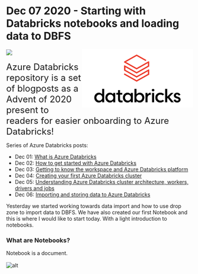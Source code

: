 
<!-- README.md was wriiten in beautiful MacDown  -->
# Dec 07 2020 - Starting with Databricks notebooks and loading data to DBFS

<img src="images/logo-databricks.png" align="right" width="300" />

<!-- badges: start -->
![](http://img.shields.io/badge/Azure-Databricks-red.svg)

<!-- badges: end -->

<span style="font-size: x-large; font-weight: normal;">Azure Databricks repository is 
a set of blogposts as a Advent of 2020 present to readers for easier onboarding
to Azure Databricks! </span>


<!-- wp:paragraph -->
<p>Series of Azure Databricks posts:</p>
<!-- /wp:paragraph -->

<!-- wp:list -->
<ul><li>Dec 01: <a rel="noreferrer noopener" href="https://tomaztsql.wordpress.com/2020/12/01/advent-of-2020-day-1-what-is-azure-databricks/" target="_blank">What is Azure Databricks</a></li><li>Dec 02: <a rel="noreferrer noopener" href="https://tomaztsql.wordpress.com/2020/12/02/advent-of-2020-day-2-how-to-get-started-with-azure-databricks/" target="_blank">How to get started with Azure Databricks</a></li><li>Dec 03: <a href="https://tomaztsql.wordpress.com/2020/12/03/advent-of-2020-day-3-getting-to-know-the-workspace-and-azure-databricks-platform/" target="_blank" rel="noreferrer noopener">Getting to know the workspace and Azure Databricks platform</a></li>
<li>Dec 04: <a href="https://tomaztsql.wordpress.com/2020/12/04/advent-of-2020-day-4-creating-your-first-azure-databricks-cluster/" target="_blank" rel="noreferrer noopener">Creating your first Azure Databricks cluster</a></li>
<li>Dec 05: <a href="https://tomaztsql.wordpress.com/2020/12/05/advent-of-2020-day-5-understanding-azure-databricks-cluster-architecture-workers-drivers-and-jobs/" target="_blank" rel="noreferrer noopener">Understanding Azure Databricks cluster architecture, workers, drivers and jobs</a></li>
<li>Dec 06: <a href="https://tomaztsql.wordpress.com/2020/12/06/advent-of-2020-day-6-importing-and-storing-data-to-azure-databricks/" target="_blank" rel="noreferrer noopener">Importing and storing data to Azure Databricks</a></li>

</ul>
<!-- /wp:list -->

<!-- wp:paragraph -->
<p>Yesterday we started working towards data import and how to use drop zone to import data to DBFS. We have also created our first Notebook and this is where I would like to start today. With a light introduction to notebooks.</p>
<!-- /wp:paragraph -->


<!-- wp:paragraph -->
### What are Notebooks?


<!-- wp:paragraph -->
<p>Notebook is a document. </p>
<!-- /wp:paragraph -->
<div>
<p>
<img src="images/img2.png" alt="alt" width="200" align="center"/>
</p>
</div>
